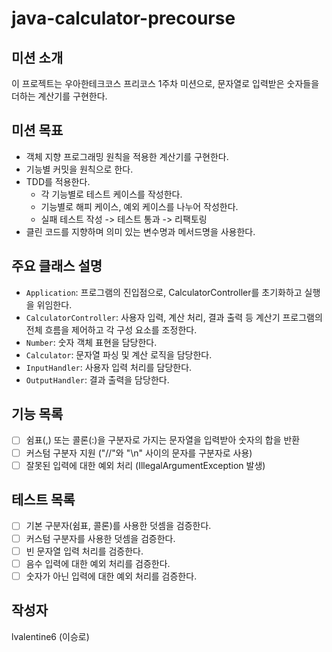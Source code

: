 # java-calculator-precourse

## 미션 소개
이 프로젝트는 우아한테크코스 프리코스 1주차 미션으로, 문자열로 입력받은 숫자들을 더하는 계산기를 구현한다.

## 미션 목표
- 객체 지향 프로그래밍 원칙을 적용한 계산기를 구현한다.
- 기능별 커밋을 원칙으로 한다.
- TDD를 적용한다.
  - 각 기능별로 테스트 케이스를 작성한다.
  - 기능별로 해피 케이스, 예외 케이스를 나누어 작성한다.
  - 실패 테스트 작성 -> 테스트 통과 -> 리팩토링
- 클린 코드를 지향하며 의미 있는 변수명과 메서드명을 사용한다.

## 주요 클래스 설명
- `Application`: 프로그램의 진입점으로, CalculatorController를 초기화하고 실행을 위임한다.
- `CalculatorController`: 사용자 입력, 계산 처리, 결과 출력 등 계산기 프로그램의 전체 흐름을 제어하고 각 구성 요소를 조정한다.
- `Number`: 숫자 객체 표현을 담당한다.
- `Calculator`: 문자열 파싱 및 계산 로직을 담당한다.
- `InputHandler`: 사용자 입력 처리를 담당한다.
- `OutputHandler`: 결과 출력을 담당한다.

## 기능 목록
- [ ] 쉼표(,) 또는 콜론(:)을 구분자로 가지는 문자열을 입력받아 숫자의 합을 반환
- [ ] 커스텀 구분자 지원 ("//"와 "\n" 사이의 문자를 구분자로 사용)
- [ ] 잘못된 입력에 대한 예외 처리 (IllegalArgumentException 발생)

## 테스트 목록
- [ ] 기본 구분자(쉼표, 콜론)를 사용한 덧셈을 검증한다.
- [ ] 커스텀 구분자를 사용한 덧셈을 검증한다.
- [ ] 빈 문자열 입력 처리를 검증한다.
- [ ] 음수 입력에 대한 예외 처리를 검증한다.
- [ ] 숫자가 아닌 입력에 대한 예외 처리를 검증한다.

## 작성자
lvalentine6 (이승로)
